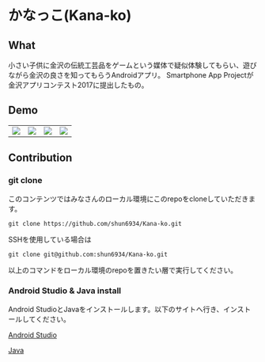 # かなっこ(Kana-ko)

## What
小さい子供に金沢の伝統工芸品をゲームという媒体で疑似体験してもらい、遊びながら金沢の良さを知ってもらうAndroidアプリ。
Smartphone App Projectが金沢アプリコンテスト2017に提出したもの。

## Demo
<table cellpadding="0" cellspacing="30">
    <tbody>
        <tr>
            <td>
                <img src="https://github.com/SmartPhoneAppsProject/BookSeeker/wiki/images/Kanazawa-Map.png" />
            </td>
            <td>
                <img src="https://github.com/SmartPhoneAppsProject/BookSeeker/wiki/images/WashiGame-Description.png" />
            </td>
            <td>
                <img src="https://github.com/SmartPhoneAppsProject/BookSeeker/wiki/images/Zukan.png)" />
            </td>
            <td>
                <img src="https://github.com/SmartPhoneAppsProject/BookSeeker/wiki/images/Event.png)" />
            </td>
        </tr>
    </tbody>
</table>

## Contribution
### git clone
このコンテンツではみなさんのローカル環境にこのrepoをcloneしていただきます。

`git clone https://github.com/shun6934/Kana-ko.git`

SSHを使用している場合は

`git clone git@github.com:shun6934/Kana-ko.git`

以上のコマンドをローカル環境のrepoを置きたい層で実行してください。

### Android Studio & Java install
Android StudioとJavaをインストールします。以下のサイトへ行き、インストールしてください。

[Android Studio](https://developer.android.com/studio/install?hl=ja)

[Java](https://www.java.com/ja/download/help/download_options.xml)
